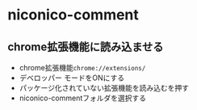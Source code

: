 # niconico-comment

## chrome拡張機能に読み込ませる
- chrome拡張機能`chrome://extensions/`
- デベロッパー モードをONにする
- パッケージ化されていない拡張機能を読み込むを押す
- niconico-commentフォルダを選択する
